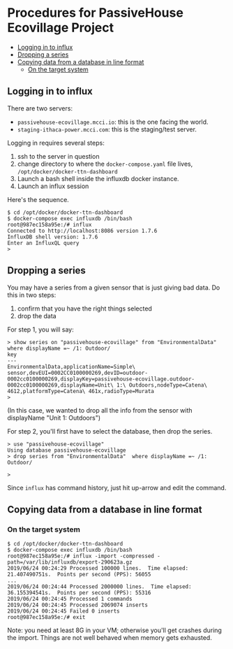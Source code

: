 # Procedures for PassiveHouse Ecovillage Project
<!-- TOC depthFrom:2 updateOnSave:true -->

- [Logging in to influx](#logging-in-to-influx)
- [Dropping a series](#dropping-a-series)
- [Copying data from a database in line format](#copying-data-from-a-database-in-line-format)
	- [On the target system](#on-the-target-system)

<!-- /TOC -->

## Logging in to influx

There are two servers:

- `passivehouse-ecovillage.mcci.io`: this is the one facing the world.
- `staging-ithaca-power.mcci.com`: this is the staging/test server.

Logging in requires several steps:

1. ssh to the server in question
2. change directory to where the `docker-compose.yaml` file lives, `/opt/docker/docker-ttn-dashboard`
3. Launch a bash shell inside the influxdb docker instance.
4. Launch an influx session

Here's the sequence.

```console
$ cd /opt/docker/docker-ttn-dashboard
$ docker-compose exec influxdb /bin/bash
root@987ec158a95e:/# influx
Connected to http://localhost:8086 version 1.7.6
InfluxDB shell version: 1.7.6
Enter an InfluxQL query
>
```

## Dropping a series

You may have a series from a given sensor that is just giving bad data. Do this in two steps:

1. confirm that you have the right things selected
2. drop the data

For step 1, you will say:

```console
> show series on "passivehouse-ecovillage" from "EnvironmentalData"  where displayName =~ /1: Outdoor/
key
---
EnvironmentalData,applicationName=Simple\ sensor,devEUI=0002CC0100000269,devID=outdoor-0002cc0100000269,displayKey=passivehouse-ecovillage.outdoor-0002cc0100000269,displayName=Unit\ 1:\ Outdoors,nodeType=Catena\ 4612,platformType=Catena\ 461x,radioType=Murata
>
```

(In this case, we wanted to drop all the info from the sensor with displayName "Unit 1: Outdoors")

For step 2, you'll first have to select the database, then drop the series.

```console
> use "passivehouse-ecovillage"
Using database passivehouse-ecovillage
> drop series from "EnvironmentalData"  where displayName =~ /1: Outdoor/

>
```

Since `influx` has command history, just hit up-arrow and edit the command.

## Copying data from a database in line format

### On the target system

```console
$ cd /opt/docker/docker-ttn-dashboard
$ docker-compose exec influxdb /bin/bash
root@987ec158a95e:/# influx -import -compressed -path=/var/lib/influxdb/export-290623a.gz
2019/06/24 00:24:29 Processed 100000 lines.  Time elapsed: 21.407490751s.  Points per second (PPS): 56055
...
2019/06/24 00:24:44 Processed 2000000 lines.  Time elapsed: 36.155394541s.  Points per second (PPS): 55316
2019/06/24 00:24:45 Processed 1 commands
2019/06/24 00:24:45 Processed 2069074 inserts
2019/06/24 00:24:45 Failed 0 inserts
root@987ec158a95e:/# exit
```

Note: you need at least 8G in your VM; otherwise you'll get crashes during the import. Things are not well behaved when memory gets exhausted.
